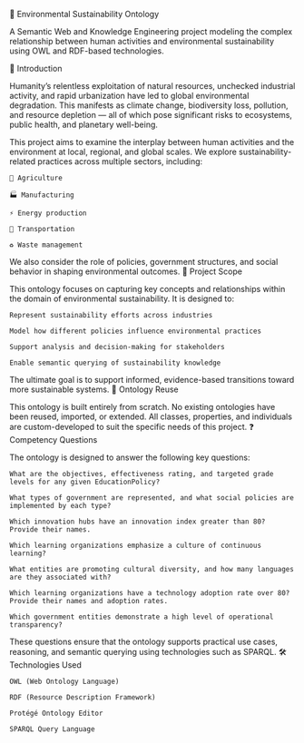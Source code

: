 🌱 Environmental Sustainability Ontology

A Semantic Web and Knowledge Engineering project modeling the complex relationship between human activities and environmental sustainability using OWL and RDF-based technologies.

📘 Introduction

Humanity’s relentless exploitation of natural resources, unchecked industrial activity, and rapid urbanization have led to global environmental degradation. This manifests as climate change, biodiversity loss, pollution, and resource depletion — all of which pose significant risks to ecosystems, public health, and planetary well-being.

This project aims to examine the interplay between human activities and the environment at local, regional, and global scales. We explore sustainability-related practices across multiple sectors, including:

    🌾 Agriculture

    🏭 Manufacturing

    ⚡ Energy production

    🚛 Transportation

    ♻️ Waste management

We also consider the role of policies, government structures, and social behavior in shaping environmental outcomes.
🎯 Project Scope

This ontology focuses on capturing key concepts and relationships within the domain of environmental sustainability. It is designed to:

    Represent sustainability efforts across industries

    Model how different policies influence environmental practices

    Support analysis and decision-making for stakeholders

    Enable semantic querying of sustainability knowledge

The ultimate goal is to support informed, evidence-based transitions toward more sustainable systems.
🔄 Ontology Reuse

This ontology is built entirely from scratch. No existing ontologies have been reused, imported, or extended. All classes, properties, and individuals are custom-developed to suit the specific needs of this project.
❓ Competency Questions

The ontology is designed to answer the following key questions:

    What are the objectives, effectiveness rating, and targeted grade levels for any given EducationPolicy?

    What types of government are represented, and what social policies are implemented by each type?

    Which innovation hubs have an innovation index greater than 80? Provide their names.

    Which learning organizations emphasize a culture of continuous learning?

    What entities are promoting cultural diversity, and how many languages are they associated with?

    Which learning organizations have a technology adoption rate over 80? Provide their names and adoption rates.

    Which government entities demonstrate a high level of operational transparency?

These questions ensure that the ontology supports practical use cases, reasoning, and semantic querying using technologies such as SPARQL.
🛠️ Technologies Used

    OWL (Web Ontology Language)

    RDF (Resource Description Framework)

    Protégé Ontology Editor

    SPARQL Query Language
